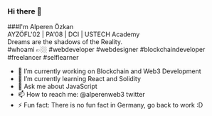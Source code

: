 ### Hi there 👋

###I'm Alperen Özkan<br>
AYZÖFL'02 | PA'08 | DCI | USTECH Academy<br>
Dreams are the shadows of the Reality.<br> 
#whoami 👉🏼 #webdeveloper #webdesigner #blockchaindeveloper #freelancer #selflearner

- 🔭 I’m currently working on Blockchain and Web3 Development
- 🌱 I’m currently learning React and Solidity
- 💬 Ask me about JavaScript
- 📫 How to reach me: @alperenweb3 twitter
- ⚡ Fun fact: There is no fun fact in Germany, go back to work :D 

<!--
**alperenweb3/alperenweb3** is a ✨ _special_ ✨ repository because its `README.md` (this file) appears on your GitHub profile.

Here are some ideas to get you started:

- 🔭 I’m currently working on ...
- 🌱 I’m currently learning ...
- 👯 I’m looking to collaborate on ...
- 🤔 I’m looking for help with ...
- 💬 Ask me about ...
- 📫 How to reach me: ...
- 😄 Pronouns: ...
- ⚡ Fun fact: ...
-->

